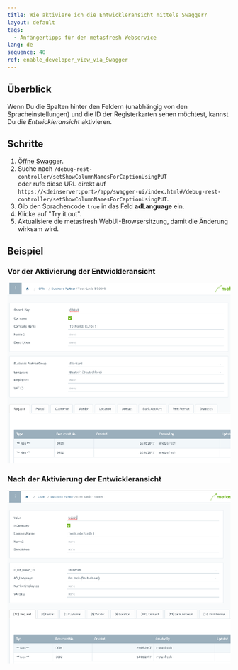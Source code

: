 ```yaml
---
title: Wie aktiviere ich die Entwickleransicht mittels Swagger?
layout: default
tags:
  - Anfängertipps für den metasfresh Webservice
lang: de
sequence: 40
ref: enable_developer_view_via_Swagger
---
```


## Überblick
Wenn Du die Spalten hinter den Feldern (unabhängig von den Spracheinstellungen) und die ID der Registerkarten sehen möchtest, kannst Du die *Entwickleransicht* aktivieren.

## Schritte
1. [Öffne Swagger](REST_API_durchsuchen_mittels_Swagger).
1. Suche nach `/debug-rest-controller/setShowColumnNamesForCaptionUsingPUT`<br> oder rufe diese URL direkt auf<br> `https://<deinserver:port>/app/swagger-ui/index.html#/debug-rest-controller/setShowColumnNamesForCaptionUsingPUT`.
1. Gib den Sprachencode `true` in das Feld **adLanguage** ein.
1. Klicke auf "Try it out".
1. Aktualisiere die metasfresh WebUI-Browsersitzung, damit die Änderung wirksam wird.

## Beispiel

### Vor der Aktivierung der Entwickleransicht

<kbd><img src="assets/How_do_I_enable_developer_view_using_Swagger-defcb.png" alt="Abb.: Vor der Aktivierung der Entwickleransicht"></kbd>

### Nach der Aktivierung der Entwickleransicht

<kbd><img src="assets/How_do_I_enable_developer_view_using_Swagger-fbec7.png" alt="Abb.: Nach der Aktivierung der Entwickleransicht"></kbd>
